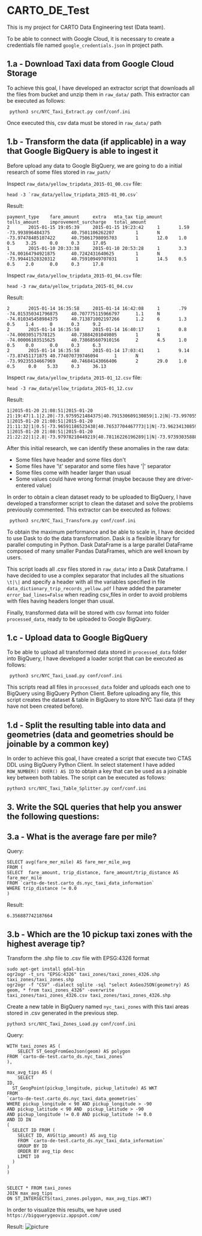 # CARTO_DE_Test
This is my project for CARTO Data Engineering test (Data team).

To be able to connect with Google Cloud, it is necessary to create a credentials file named `google_credentials.json` in project path.
## 1.a - Download Taxi data from Google Cloud Storage
To achieve this goal, I have developed an extractor script that downloads all the files from bucket and unzip them in `raw_data/` path. This extractor can be executed as follows:
```
 python3 src/NYC_Taxi_Extract.py conf/conf.ini
```
Once executed this, csv data must be stored in `raw_data/` path

## 1.b - Transform the data (if applicable) in a way that Google BigQuery is able to ingest it
Before upload any data to Google BigQuery, we are going to do a initial research of some files stored in `raw_path/`

Inspect `raw_data/yellow_tripdata_2015-01_00.csv` file:
```
head -3 `raw_data/yellow_tripdata_2015-01_00.csv`
```
Result:
```
payment_type    fare_amount     extra   mta_tax tip_amount      tolls_amount    improvement_surcharge   total_amount
2       2015-01-15 19:05:39     2015-01-15 19:23:42     1       1.59    -73.993896484375        40.7501106262207        1       N       -73.97478485107422      40.75061798095703       1       12.0    1.0     0.5    3.25     0.0     0.3     17.05
1       2015-01-10 20:33:38     2015-01-10 20:53:28     1       3.3     -74.00164794921875      40.7242431640625        1       N       -73.99441528320312      40.75910949707031       1       14.5    0.5     0.5    2.0      0.0     0.3     17.8
```

Inspect `raw_data/yellow_tripdata_2015-01_04.csv` file:
```
head -3 raw_data/yellow_tripdata_2015-01_04.csv
```
Result:
```
2       2015-01-14 16:35:58     2015-01-14 16:42:08     1       .79     -74.015350341796875     40.707775115966797      1.1     N       -74.010345458984375     40.713871002197266      1.2     6       1.3     0.5    1.4      0       0.3     9.2
2       2015-01-14 16:35:58     2015-01-14 16:40:17     1       0.8     -74.00030517578125      40.73884201049805       1       N       -74.00006103515625      40.738685607910156      2       4.5     1.0     0.5    0.0      0.0     0.3     6.3
2       2015-01-14 16:35:58     2015-01-14 17:03:41     1       9.14    -73.87451171875 40.774070739746094      1       N       -73.99235534667969      40.74684143066406       2       29.0    1.0     0.5     0.0    5.33     0.3     36.13
```

Inspect `raw_data/yellow_tripdata_2015-01_12.csv` file:
```
head -3 raw_data/yellow_tripdata_2015-01_12.csv
```
Result:
```
1|2015-01-20 21:08:51|2015-01-20 21:19:47|1.1|2.20|-73.9759521484375|40.791530609130859|1.2|N|-73.997055053710938|40.762451171875|2|10.5|0.5|0.5.1|0|0.1|0.3|11.8
1|2015-01-20 21:08:51|2015-01-20 21:11:32|1|0.5|-73.96591186523438|40.76537704467773|1|N|-73.96234130859375|40.769622802734375|2|4.0|0.5|0.5|0.0|0.0|0.3|5.3
1|2015-01-20 21:08:51|2015-01-20 21:22:22|1|2.8|-73.97978210449219|40.78116226196289|1|N|-73.97393035888672|40.75231552124024|2|12.0|0.5|0.5|0.0|0.0|0.3|13.3
```

After this initial research, we can identify these anomalies in the raw data:

- Some files have header and some files don't
- Some files have '\t' separator and some files have '|' separator
- Some files come with header larger than usual
- Some values could have wrong format (maybe because they are driver-entered value)

In order to obtain a clean dataset ready to be uploaded to BigQuery, I have developed a transformer script to clean the dataset and solve the problems previously commented. This extractor can be executed as follows:
```
 python3 src/NYC_Taxi_Transform.py conf/conf.ini
```
To obtain the maximum performance and be able to scale in, I have decided to use Dask to do the data transformation.
Dask is a flexible library for parallel computing in Python. Dask DataFrame is a large parallel DataFrame composed of many smaller Pandas DataFrames, which are well known by users.

This script loads all .csv files stored in `raw_data/` into a Dask Dataframe. I have decided to use a complex separator that includes all the situations `\t|\|` and specify a header with all the variables specified in file `data_dictionary_trip_records_yellow.pdf`
I have added the parameter `error_bad_lines=False` when reading csv_files in order to avoid problems with files having headers longer than usual.

Finally, transformed data will be stored with csv format into folder `processed_data`, ready to be uploaded to Google BigQuery.

## 1.c - Upload data to Google BigQuery
To be able to upload all transformed data stored in `processed_data` folder into BigQuery, I have developed a loader script that can be executed as follows:
```
 python3 src/NYC_Taxi_Load.py conf/conf.ini
```
This scripts read all files in `processed_data` folder and uploads each one to BigQuery using BigQuery Python Client. Before uploading any file, this script creates the dataset & table in BigQuery to store NYC Taxi data (if they have not been created before).

## 1.d - Split the resulting table into data and geometries (data and geometries should be joinable by a common key)
In order to achieve this goal, I have created a script that execute two CTAS DDL using BigQuery Python Client. In select statement I have added `ROW_NUMBER() OVER() AS ID` to obtain a key that can be used as a joinable key between both tables. The script can be executed as follows:
```
python3 src/NYC_Taxi_Table_Splitter.py conf/conf.ini
```                                                                                                                                                                                                                                                            
## 3. Write the SQL queries that help you answer the following questions:
## 3.a - What is the average fare per mile?

Query:
```
SELECT avg(fare_mer_mile) AS fare_mer_mile_avg
FROM (
SELECT  fare_amount, trip_distance, fare_amount/trip_distance AS fare_mer_mile
FROM `carto-de-test.carto_ds.nyc_taxi_data_information`
WHERE trip_distance != 0.0
)
```
Result:
```
6.356887742187664
```

## 3.b - Which are the 10 pickup taxi zones with the highest average tip?

Transform the .shp file to .csv file with EPSG:4326 format
```
sudo apt-get install gdal-bin
ogr2ogr -t_srs "EPSG:4326" taxi_zones/taxi_zones_4326.shp taxi_zones/taxi_zones.shp
ogr2ogr -f "CSV" -dialect sqlite -sql "select AsGeoJSON(geometry) AS geom, * from taxi_zones_4326" -overwrite taxi_zones/taxi_zones_4326.csv taxi_zones/taxi_zones_4326.shp
```
Create a new table in BigQuery named `nyc_taxi_zones` with this taxi areas stored in .csv generated in the previous step.
```
python3 src/NYC_Taxi_Zones_Load.py conf/conf.ini
```

Query:
```
WITH taxi_zones AS (
    SELECT ST_GeogFromGeoJson(geom) AS polygon
FROM `carto-de-test.carto_ds.nyc_taxi_zones`
),

max_avg_tips AS (
    SELECT
ID,
  ST_GeogPoint(pickup_longitude, pickup_latitude) AS WKT
FROM
`carto-de-test.carto_ds.nyc_taxi_data_geometries`
WHERE pickup_longitude < 90 AND pickup_longitude > -90
AND pickup_latitude < 90 AND  pickup_latitude > -90  
AND pickup_longitude != 0.0 AND pickup_latitude != 0.0
AND ID IN 
(
  SELECT ID FROM (
    SELECT ID, AVG(tip_amount) AS avg_tip
    FROM `carto-de-test.carto_ds.nyc_taxi_data_information`
    GROUP BY ID
    ORDER BY avg_tip desc
    LIMIT 10
  )
)
)


SELECT * FROM taxi_zones
JOIN max_avg_tips
ON ST_INTERSECTS(taxi_zones.polygon, max_avg_tips.WKT)
```
In order to visualize this results, we have used `https://bigquerygeoviz.appspot.com/`

Result:
![picture](img/max_taxi_tips_nyc_areas.png)


